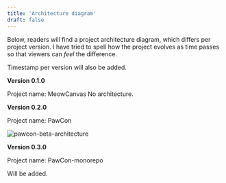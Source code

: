 ```yaml
---
title: 'Architecture diagram'
draft: false
---
```


Below, readers will find a project architecture diagram, which differs per project version. I have tried to spell how the project evolves as time passes so that viewers can _feel_ the difference.

Timestamp per version will also be added.

**Version 0.1.0**

Project name: MeowCanvas
No architecture.

**Version 0.2.0**

Project name: PawCon

![pawcon-beta-architecture](https://user-images.githubusercontent.com/83855174/185155538-51eb8543-a319-4af9-a247-1a32de622cf7.png)

**Version 0.3.0**

Project name: PawCon-monorepo

Will be added.

